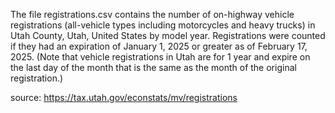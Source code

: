 The file registrations.csv contains the number of on-highway vehicle registrations (all-vehicle types including motorcycles and heavy trucks) in Utah County, Utah, United States by model year.  Registrations were counted if they had an expiration of January 1, 2025 or greater as of February 17, 2025.  (Note that vehicle registrations in Utah are for 1 year and expire on the last day of the month that is the same as the month of the original registration.)

source: https://tax.utah.gov/econstats/mv/registrations
